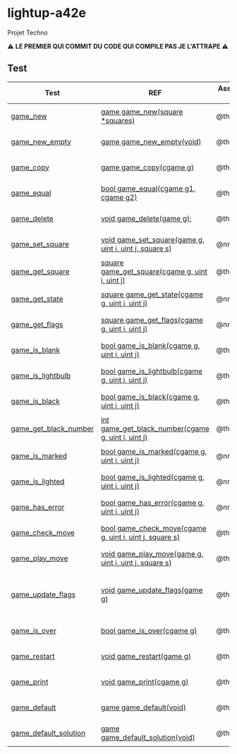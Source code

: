 # lightup-a42e

Projet Techno

:warning: <b>LE PREMIER QUI COMMIT DU CODE QUI COMPILE PAS JE L'ATTRAPE </b> :warning:
## Test

| Test                                                | REF                                                                          | Assigned to | Notes                                   |        Finished        |
| --------------------------------------------------- | ---------------------------------------------------------------------------- | ----------- | --------------------------------------- | :--------------------: |
| [game_new](./game_test_thoguet.c#L49)               | [game game_new(square *squares)](./game.h#L73-81)                            | @thoguet    |                                         | <ul><li>[x] </li></ul> |
| [game_new_empty](./game_test_thperrier.c#L16)       | [game game_new_empty(void)](./game.h#L83-88)                                 | @thperrier  |                                         | <ul><li>[X] </li></ul> |
| [game_copy](./game_test_thperrier.c#L32)            | [game game_copy(cgame g)](./game.h#L90-96)                                   | @thperrier  |                                         | <ul><li>[X] </li></ul> |
| [game_equal](./game_test_thperrier.c#L?)            | [bool game_equal(cgame g1, cgame g2)](./game.h#L98-106)                      | @thperrier  |                                         | <ul><li>[X] </li></ul> |
| [game_delete](./game_test_thperrier.c#L?)           | [void game_delete(game g);](./game.h#L108-113)                               | @thperrier  |                                         | <ul><li>[x] </li></ul> |
| [game_set_square](./game_test_nnunes.c#L?)          | [void game_set_square(game g, uint i, uint j, square s)](./game.h#L115-128)  | @nnunes     |                                         | <ul><li>[X] </li></ul> |
| [game_get_square](./game_test_thoguet.c#L89)        | [square game_get_square(cgame g, uint i, uint j)](./game.h#L130-140)         | @thoguet    |                                         | <ul><li>[x] </li></ul> |
| [game_get_state](./game_test_nnunes.c#L?)           | [square game_get_state(cgame g, uint i, uint j)](./game.h#L142-153)          | @nnunes     |                                         | <ul><li>[X] </li></ul> |
| [game_get_flags](./game_test_nnunes.c#L?)           | [square game_get_flags(cgame g, uint i, uint j)](./game.h#L155-166)          | @nnunes     |                                         | <ul><li>[X] </li></ul> |
| [game_is_blank](./game_test_thperrier.c#L?)         | [bool game_is_blank(cgame g, uint i, uint j)](./game.h#L168-178)             | @thperrier  |                                         | <ul><li>[x] </li></ul> |
| [game_is_lightbulb](./game_test_thperrier.c#L?)     | [bool game_is_lightbulb(cgame g, uint i, uint j)](./game.h#L180-190)         | @thperrier  |                                         | <ul><li>[x] </li></ul> |
| [game_is_black](./game_test_thperrier.c#L?)         | [bool game_is_black(cgame g, uint i, uint j)](./game.h#L192-202)             | @thperrier  |                                         | <ul><li>[x] </li></ul> |
| [game_get_black_number](./game_test_thperrier.c#L?) | [int game_get_black_number(cgame g, uint i, uint j)](./game.h#L204-214)      | @thperrier  |                                         | <ul><li>[x] </li></ul> |
| [game_is_marked](./game_test_nnunes.c#L?)           | [bool game_is_marked(cgame g, uint i, uint j)](./game.h#L216-226)            | @nnunes     |                                         | <ul><li>[X] </li></ul> |
| [game_is_lighted](./game_test_nnunes.c#L?)          | [bool game_is_lighted(cgame g, uint i, uint j)](./game.h#L228-238)           | @nnunes     |                                         | <ul><li>[X] </li></ul> |
| [game_has_error](./game_test_nnunes.c#L?)           | [bool game_has_error(cgame g, uint i, uint j)](./game.h#L240-252)            | @nnunes     |                                         | <ul><li>[x] </li></ul> |
| [game_check_move](./game_test_thoguet.c#L439-463)   | [bool game_check_move(cgame g, uint i, uint j, square s)](./game.h#L242-269) | @thoguet    |                                         | <ul><li>[X] </li></ul> |
| [game_play_move](./game_test_thoguet.c#L412-436)    | [void game_play_move(game g, uint i, uint j, square s)](./game.h#L271-284)   | @thoguet    |                                         | <ul><li>[X] </li></ul> |
| [game_update_flags](./game_test_thoguet.c#L144-410) | [void game_update_flags(game g)](./game.h#L145-406)                          | @thoguet    | done but not sure if it test every possibilites | <ul><li>[X] </li></ul> |
| [game_is_over](./game_test_thoguet.c#L17)           | [bool game_is_over(cgame g)](./game.h#L295-304)                              | @thoguet    |                                         | <ul><li>[X] </li></ul> |
| [game_restart](./game_test_thoguet.c#L37)           | [void game_restart(game g)](./game.h#L306-313)                               | @thoguet    |                                         | <ul><li>[X] </li></ul> |
| [game_print](./game_test_thoguet.c#L70)             | [void game_print(cgame g)](./game_aux.h#L13-20)                              | @thoguet    |                                         | <ul><li>[X] </li></ul> |
| [game_default](./game_test_thoguet.c#L107)          | [game game_default(void)](./game_aux.h#L22-28)                               | @thoguet    |                                         | <ul><li>[X] </li></ul> |
| [game_default_solution](./game_test_thoguet.c#L125) | [game game_default_solution(void)](./game_aux.h#L30-36)                      | @thoguet    |                                         | <ul><li>[X] </li></ul> |
